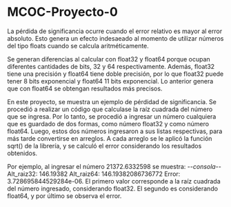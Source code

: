 # MCOC-Proyecto-0

La pérdida de significancia ocurre cuando el error relativo es mayor al error absoluto. Esto genera un efecto indesaeado al momento de utilizar números del tipo floats cuando se calcula aritméticamente.

Se generan diferencias al calcular con float32 y float64 porque ocupan diferentes cantidades de bits, 32 y 64 respectivamente. Además, float32 tiene una precisión y float64 tiene doble precisión, por lo que float32 puede tener 8 bits exponencial y float64 11 bits exponencial. Lo anterior genera que con float64 se obtengan resultados más precisos.

En este proyecto, se muestra un ejemplo de pérdidad de significancia. Se procedió a realizar un código que calculase la raíz cuadrada del número que se ingresa. Por lo tanto, se procedió a ingresar un número cualquiera que es guardado de dos formas, como número float32 y como número float64. Luego, estos dos números ingresaron a sus listas respectivas, para más tarde convertirse en arreglos.
A cada arreglo se le aplicó la función sqrt() de la librería, y se calculó el error considerando los resultados obtenidos.

Por ejemplo, al ingresar el número 21372.6332598 se muestra:
--*consola*--
Alt_raiz32:  146.19382 Alt_raiz64:  146.19382086736772 Error:  3.728695844529284e-06.
El primero valor corresponde a la raíz cuadrada del número ingresado, considerando float32. El segundo es considerando float64, y por último se observa el error.
